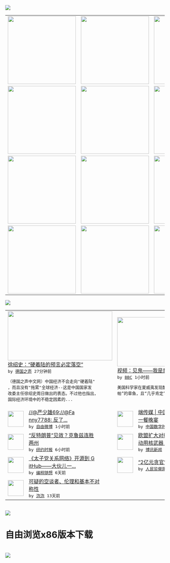

<a href="https://github.com/greatfire/z/raw/master/FreeBrowser.apk"><img src="https://raw.githubusercontent.com/greatfire/wiki/master/x/header.png" /></a><table><tr><td width="262" align="center" valign="center"><a href="https://github.com/greatfire/wiki/wiki/nyt" title="纽约时报中文网 国际纵览"><img src="https://raw.githubusercontent.com/greatfire/wiki/master/x/nyt_flag.png" width="215"/></a></td><td width="262" align="center" valign="center"><a href="https://github.com/greatfire/wiki/wiki/dw" title=""><img src="https://raw.githubusercontent.com/greatfire/wiki/master/x/dw_flag.png" width="215"/></a></td><td width="262" align="center" valign="center"><a href="https://github.com/greatfire/wiki/wiki/rmjd" title=""><img src="https://raw.githubusercontent.com/greatfire/wiki/master/x/rmjd_flag.png" width="215"/></a></td></tr><tr><td width="262" align="center" valign="center"><a href="https://github.com/paopaonetizen/website" title="泡泡 - 未经审查的互联网信息"><img src="https://raw.githubusercontent.com/greatfire/wiki/master/x/pp_flag.png" width="215"/></a></td><td width="262" align="center" valign="center"><a href="https://github.com/getlantern/mirror" title="以及自由微博和GreatFire.org官方中文论坛"><img src="https://raw.githubusercontent.com/greatfire/wiki/master/x/lantern_flag.png" width="215"/></a></td><td width="262" align="center" valign="center"><a href="https://github.com/cdtmirrors/m/" title=""><img src="https://raw.githubusercontent.com/greatfire/wiki/master/x/cdt_flag.png" width="215"/></a></td></tr><tr><td width="262" align="center" valign="center"><a href="https://github.com/program-think/blog" title="编程随想的博客"><img src="https://raw.githubusercontent.com/greatfire/wiki/master/x/pt_flag.png" width="215"/></a></td><td width="262" align="center" valign="center"><a href="https://github.com/greatfire/wiki/wiki/bbc" title=""><img src="https://raw.githubusercontent.com/greatfire/wiki/master/x/bbc_flag.png" width="215"/></a></td><td width="262" align="center" valign="center"><a href="https://github.com/freeweibo/s" title="自由微博 - 匿名和不受屏蔽的新浪微博搜索"><img src="https://raw.githubusercontent.com/greatfire/wiki/master/x/fw_flag.png" width="215"/></a></td></tr><tr><td width="262" align="center" valign="center"><a href="https://github.com/greatfire/wiki/wiki/google" title=""><img src="https://raw.githubusercontent.com/greatfire/wiki/master/x/google_flag.png" width="215"/></a></td><td width="262" align="center" valign="center"><a href="https://github.com/bxnews/boxun" title=""><img src="https://raw.githubusercontent.com/greatfire/wiki/master/x/bx_flag.png" width="215"/></a></td><td width="262" align="center" valign="center"><a href="https://github.com/greatfire/wiki/wiki/open-source" title="欢迎访问GreatFire.org开发者项目网站"><img src="https://raw.githubusercontent.com/greatfire/wiki/master/x/open-source_flag.png" width="215"/></a></td></tr></table><img src="https://raw.githubusercontent.com/greatfire/wiki/master/x/newsfeed text.png" /><table cols="4"><tr><td colspan="2" width="380"><a href="http://dw.com/p/1I85l?maca=chi-GK-text-greatfire-all-chinese-15625-xml-mrss"><img src="http://www.dw.com/image/0,,19097367_302,00.jpg" width="330" height="156"/></a></br><a href="http://dw.com/p/1I85l?maca=chi-GK-text-greatfire-all-chinese-15625-xml-mrss">徐绍史：“硬着陆的预言必定落空”</a></br><kbd> by <a href="http://dw.de">德国之声</a> 27分钟前 </kbd></br><pre>（德国之声中文网）中国经济不会走向"硬着陆"<br/>，而且没有"拖累"全球经济--这是中国国家发<br/>改委主任徐绍史周日做出的表态。不过他也指出，<br/>国际经济环境中的不稳定因素的...</pre></td><td colspan="2" width="380"><a href="http://www.bbc.com/zhongwen/simp/multimedia/2016/03/160306_vid_octopod_casper"><img src="http://a.files.bbci.co.uk/worldservice/live/assets/images/2016/03/06/160306103725_cn_octopod_casper_144x81_noaa_nocredit.jpg" width="330" height="156"/></a></br><a href="http://www.bbc.com/zhongwen/simp/multimedia/2016/03/160306_vid_octopod_casper">视频：见鬼——我是章鱼“卡斯帕”</a></br><kbd> by <a href="http://www.bbc.co.uk/zhongwen/simp">BBC</a> 1小时前 </kbd></br><pre>美国科学家在夏威夷发现酷似卡通幽灵人物“卡斯<br/>帕”的章鱼，且“几乎肯定”这是个全新品种。</pre></td></tr><tr><td><img src="http://ww2.sinaimg.cn/large/006lHUqXjw1f1n9buz2kaj305g0vkadk.jpg" width="50" height="50"/></td><td width="280"><a href="https://freeweibo.com/weibo/3950091464904765">//@严少雄69://@Fa<br/>nny7788: 反了...</a></br><kbd> by <a href="https://freeweibo.com/">自由微博</a> 1小时前 </kbd></td><td><img src="http://i1.wp.com/chinadigitaltimes.net/chinese/files/2016/03/Screen-Shot-2016-03-05-at-%E4%B8%8B%E5%8D%889.48.38.png?resize=553%2C367" width="50" height="50"/></td><td width="280"><a href="http://feedproxy.google.com/~r/chinadigitaltimes/IyPt/~3/m0EQuFsvmqQ/">端传媒 | 中国房地产的最后<br/>一餐晚宴</a></br><kbd> by <a href="http://chinadigitaltimes.net/chinese/">中国数字时代</a> 5小时前 </kbd></td></tr><tr><td><img src="http://static01.nyt.com/images/2016/03/06/us/06primaries-web01SUB/06kansas-web-articleLarge.jpg" width="50" height="50"/></td><td width="280"><a href="https://d3qlz4p8smvoli.cloudfront.net/usa/20160306/cc06primaries/">“反特朗普”见效？克鲁兹连胜<br/>两州</a></br><kbd> by <a href="http://m.cn.nytimes.com/">纽约时报</a> 6小时前 </kbd></td><td><img src="http://www.boxun.com/news/images/2016/03/201603051654intl1.jpg" width="50" height="50"/></td><td width="280"><a href="http://www.boxun.com/news/gb/intl/2016/03/201603051654.shtml">欧盟扩大对朝鲜制裁金正恩真敢<br/>动用核武器？请看博讯热...</a></br><kbd> by <a href="http://www.boxun.com">博讯新闻</a> 1天前 </kbd></td></tr><tr><td><img src="https://raw.githubusercontent.com/greatfire/wiki/master/x/pt_logo.png" width="50" height="50"/></td><td width="280"><a href="http://feedproxy.google.com/~r/programthink/~3/yJpdxJyRuKo/Zhao-at-GitHub.html">《太子党关系网络》开源到 G<br/>itHub——大伙儿一...</a></br><kbd> by <a href="http://program-think.blogspot.com">编程随想</a> 6天前 </kbd></td><td><img src="http://www.rmjdw.com/uploads/allimg/160223/10101CB7-0.jpg" width="50" height="50"/></td><td width="280"><a href="http://www.rmjdw.com//fanfuqianshao/20160223/15516.html">“2亿元贪官”开罚单不手软 </a></br><kbd> by <a href="http://www.rmjdw.com/">人民监督网</a> 12天前 </kbd></td></tr><tr><td><img src="https://raw.githubusercontent.com/greatfire/wiki/master/x/pp_logo.png" width="50" height="50"/></td><td width="280"><a href="https://pao-pao.net/article/675">可疑的空谈者、伦理和基本不对<br/>称性</a></br><kbd> by <a href="https://pao-pao.net">泡泡</a> 13天前 </kbd></td></table></br><a href="https://github.com/greatfire/z/raw/master/FreeBrowser.apk"><img src="https://raw.githubusercontent.com/greatfire/wiki/master/x/download app.png" /></a><h1>自由浏览x86版本下载<h1><a href="https://github.com/greatfire/z/raw/master/FreeBrowser-x86.apk"><img src="https://raw.githubusercontent.com/greatfire/images/master/fb86.qr.png" /></a>